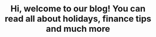 ---
layout: home
title: Hi, welcome to our blog! You can read all about holidays, finance tips
  and much more
metaDesc: Cyclesouls is the lifestyle blog of Craig England and Donna Berrie
postsHeading: Latest posts
archiveButtonText: See all
socialImage: ""
---